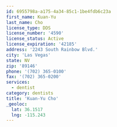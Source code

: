 ```yaml
---
id: 6955798a-a175-4a34-85c1-1be4fdb6c23a
first_name: Kuan-Yu
last_name: Cho
license_type: DDS
license_number: '4590'
license_status: Active
license_expiration: '42185'
address: '2243 South Rainbow Blvd.'
city: 'Las Vegas'
state: NV
zip: '89146'
phone: '(702) 365-0100'
fax: '(702) 365-0200'
services:
  - dentist
category: dentists
title: 'Kuan-Yu Cho'
_geoloc:
  lat: 36.1517
  lng: -115.243
---
```

